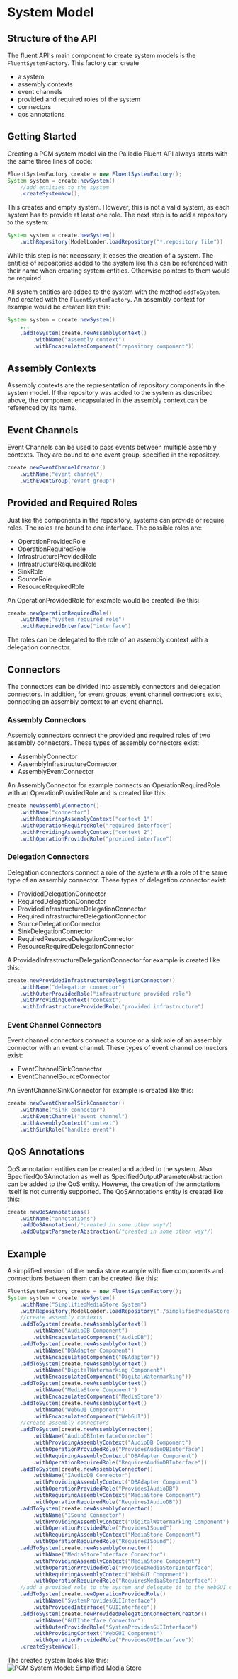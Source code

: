 # System Model
## Structure of the API
The fluent API's main component to create system models is the ```FluentSystemFactory```. This factory can create
- a system
- assembly contexts
- event channels
- provided and required roles of the system
- connectors
- qos annotations

## Getting Started
Creating a PCM system model via the Palladio Fluent API always starts with the same three lines of code:
```java
FluentSystemFactory create = new FluentSystemFactory();
System system = create.newSystem()
    //add entities to the system
	.createSystemNow();
```
This creates and empty system. However, this is not a valid system, as each system has to provide at least one role. The next step is to add a repository to the system:
```java
System system = create.newSystem()
    .withRepository(ModelLoader.loadRepository("*.repository file"))
```
While this step is not necessary, it eases the creation of a system. The entities of repositories added to the system like this can be referenced with their name when creating system entities. Otherwise pointers to them would be required.

All system entities are added to the system with the method ```addToSystem```. And created with the ```FluentSystemFactory```. An assembly context for example would be created like this:
```java
System system = create.newSystem()
    ...
    .addToSystem(create.newAssemblyContext()
        .withName("assembly context")
        .withEncapsulatedComponent("repository component"))
```

## Assembly Contexts
Assembly contexts are the representation of repository components in the system model. If the repository was added to the system as described above, the component encapsulated in the assembly context can be referenced by its name.

## Event Channels
Event Channels can be used to pass events between multiple assembly contexts. They are bound to one event group, specified in the repository.
```java
create.newEventChannelCreator()
    .withName("event channel")
    .withEventGroup("event group")
```

## Provided and Required Roles
Just like the components in the repository, systems can provide or require roles. The roles are bound to one interface. The possible roles are:
- OperationProvidedRole
- OperationRequiredRole
- InfrastructureProvidedRole
- InfrastructureRequiredRole
- SinkRole
- SourceRole
- ResourceRequiredRole

An OperationProvidedRole for example would be created like this:
```java
create.newOperationRequiredRole()
    .withName("system required role")
    .withRequiredInterface("interface")
```
The roles can be delegated to the role of an assembly context with a delegation connector.

## Connectors
The connectors can be divided into assembly connectors and delegation connectors. In addition, for event groups, event channel connectors exist, connecting an assembly context to an event channel.

### Assembly Connectors
Assembly connectors connect the provided and required roles of two assembly connectors. These types of assembly connectors exist:
- AssemblyConnector
- AssemblyInfrastructureConnector
- AssemblyEventConnector

An AssemblyConnector for example connects an OperationRequiredRole with an OperationProvidedRole and is created like this:
```java
create.newAssemblyConnector()
    .withName("connector")
    .withRequiringAssemblyContext("context 1")
    .withOperationRequiredRole("required interface")
    .withProvidingAssemblyContext("context 2")
    .withOperationProvidedRole("provided interface")
```

### Delegation Connectors
Delegation connectors connect a role of the system with a role of the same type of an assembly connector. These types of delegation connector exist:
- ProvidedDelegationConnector
- RequiredDelegationConnector
- ProvidedInfrastructureDelegationConnector
- RequiredInfrastructureDelegationConnector
- SourceDelegationConnector
- SinkDelegationConnector
- RequiredResourceDelegationConnector
- ResourceRequiredDelegationConnector

A ProvidedInfrastructureDelegationConnector for example is created like this:
```java
create.newProvidedInfrastructureDelegationConnector()
    .withName("delegation connector")
    .withOuterProvidedRole("infrastructure provided role")
    .withProvidingContext("context")
    .withInfrastructureProvidedRole("provided infrastructure")
```

### Event Channel Connectors
Event channel connectors connect a source or a sink role of an assembly connector with an event channel. These types of event channel connectors exist:
- EventChannelSinkConnector
- EventChannelSourceConnector

An EventChannelSinkConnector for example is created like this:
```java
create.newEventChannelSinkConnector()
    .withName("sink connector")
    .withEventChannel("event channel")
    .withAssemblyContext("context")
    .withSinkRole("handles event")
```

## QoS Annotations
QoS annotation entities can be created and added to the system. Also SpecifiedQoSAnnotation as well as SpecifiedOutputParameterAbstraction can be added to the QoS entity. However, the creation of the annotations itself is not currently supported. The QoSAnnotations entity is created like this:
```java
create.newQoSAnnotations()
    .withName("annotations")
    .addQoSAnnotation(/*created in some other way*/)
    .addOutputParameterAbstraction(/*created in some other way*/)
```

## Example
A simplified version of the media store example with five components and connections between them can be created like this:
```java
FluentSystemFactory create = new FluentSystemFactory();
System system = create.newSystem()
    .withName("SimplifiedMediaStore System")
    .withRepository(ModelLoader.loadRepository("./simplifiedMediaStore.repository"))
    //create assembly contexts
    .addToSystem(create.newAssemblyContext()
        .withName("AudioDB Component")
        .withEncapsulatedComponent("AudioDB"))
    .addToSystem(create.newAssemblyContext()
        .withName("DBAdapter Component")
        .withEncapsulatedComponent("DBAdapter"))
    .addToSystem(create.newAssemblyContext()
        .withName("DigitalWatermarking Component")
        .withEncapsulatedComponent("DigitalWatermarking"))
    .addToSystem(create.newAssemblyContext()
        .withName("MediaStore Component")
        .withEncapsulatedComponent("MediaStore"))
    .addToSystem(create.newAssemblyContext()
        .withName("WebGUI Component")
        .withEncapsulatedComponent("WebGUI"))
    //create assembly connectors
    .addToSystem(create.newAssemblyConnector()
        .withName("AudioDBInterfaceConnector")
        .withProvidingAssemblyContext("AudioDB Component")
        .withOperationProvidedRole("ProvidesAudioDBInterface")
        .withRequiringAssemblyContext("DBAdapter Component")
        .withOperationRequiredRole("RequiresAudioDBInterface"))
    .addToSystem(create.newAssemblyConnector()
        .withName("IAudioDB Connector")
        .withProvidingAssemblyContext("DBAdapter Component")
        .withOperationProvidedRole("ProvidesIAudioDB")
        .withRequiringAssemblyContext("MediaStore Component")
        .withOperationRequiredRole("RequiresIAudioDB"))
    .addToSystem(create.newAssemblyConnector()
        .withName("ISound Connector")
        .withProvidingAssemblyContext("DigitalWatermarking Component")
        .withOperationProvidedRole("ProvidesISound")
        .withRequiringAssemblyContext("MediaStore Component")
        .withOperationRequiredRole("RequiresISound"))
    .addToSystem(create.newAssemblyConnector()
        .withName("MediaStoreInterface Connector")
        .withProvidingAssemblyContext("MediaStore Component")
        .withOperationProvidedRole("ProvidesMediaStoreInterface")
        .withRequiringAssemblyContext("WebGUI Component")
        .withOperationRequiredRole("RequiresMediaStoreInterface"))
    //add a provided role to the system and delegate it to the WebGUI component
    .addToSystem(create.newOperationProvidedRole()
        .withName("SystemProvidesGUIInterface")
        .withProvidedInterface("GUIInterface"))
    .addToSystem(create.newProvidedDelegationConnectorCreator()
        .withName("GUIInterface Connector")
        .withOuterProvidedRole("SystemProvidesGUIInterface")
        .withProvidingContext("WebGUI Component")
        .withOperationProvidedRole("ProvidesGUIInterface"))
    .createSystemNow();
```

The created system looks like this: ![PCM System Model: Simplified Media Store](pcm_system_media_store.png "PCM System Model: Simplified Media Store")